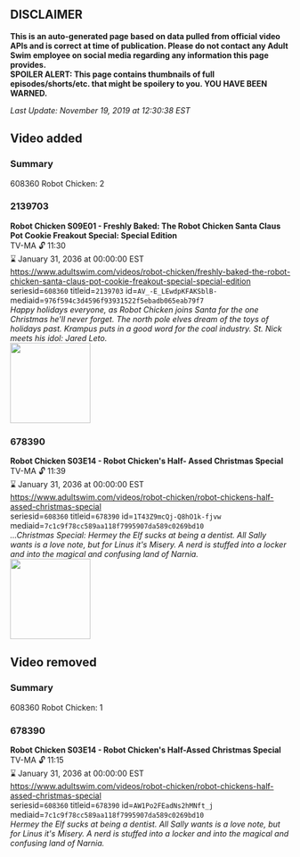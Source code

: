## DISCLAIMER
**This is an auto-generated page based on data pulled from official video APIs and is correct at time of publication. Please do not contact any Adult Swim employee on social media regarding any information this page provides.**  
**SPOILER ALERT: This page contains thumbnails of full episodes/shorts/etc. that might be spoilery to you. YOU HAVE BEEN WARNED.**  

_Last Update: November 19, 2019 at 12:30:38 EST_
## Video added
### Summary
608360 Robot Chicken: 2  
### 2139703
**Robot Chicken S09E01 - Freshly Baked: The Robot Chicken Santa Claus Pot Cookie Freakout Special: Special Edition**  
TV-MA 🔓 11:30  
⌛ January 31, 2036 at 00:00:00 EST  
https://www.adultswim.com/videos/robot-chicken/freshly-baked-the-robot-chicken-santa-claus-pot-cookie-freakout-special-special-edition  
seriesid=`608360` titleid=`2139703` id=`AV_-E_LEwdpKFAKSblB-` mediaid=`976f594c3d4596f93931522f5ebadb065eab79f7`  
_Happy holidays everyone, as Robot Chicken joins Santa for the one Christmas he'll never forget. The north pole elves dream of the toys of holidays past. Krampus puts in a good word for the coal industry. St. Nick meets his idol: Jared Leto._  
<a href="https://i.cdn.turner.com/adultswim/big/image-upload/thumbnails/thumb-2_image-15130127663713.jpg"><img src="https://i.cdn.turner.com/adultswim/big/image-upload/thumbnails/thumb-2_image-15130127663713.jpg" height="144px" /></a>
### 678390
**Robot Chicken S03E14 - Robot Chicken's Half- Assed Christmas Special**  
TV-MA 🔓 11:39  
⌛ January 31, 2036 at 00:00:00 EST  
https://www.adultswim.com/videos/robot-chicken/robot-chickens-half-assed-christmas-special  
seriesid=`608360` titleid=`678390` id=`1T43Z9mcQj-Q8hO1k-fjvw` mediaid=`7c1c9f78cc589aa118f7995907da589c0269bd10`  
_...Christmas Special: Hermey the Elf sucks at being a dentist. All Sally wants is a love note, but for Linus it's Misery. A nerd is stuffed into a locker and into the magical and confusing land of Narnia._  
<a href="https://i.cdn.turner.com/adultswim/big/video/episode-thumbs-16x9/rc_cc_050_pt2-75.jpg"><img src="https://i.cdn.turner.com/adultswim/big/video/episode-thumbs-16x9/rc_cc_050_pt2-75.jpg" height="144px" /></a>
## Video removed
### Summary
608360 Robot Chicken: 1  
### 678390
**Robot Chicken S03E14 - Robot Chicken's Half-Assed Christmas Special**  
TV-MA 🔓 11:15  
⌛ January 31, 2036 at 00:00:00 EST  
https://www.adultswim.com/videos/robot-chicken/robot-chickens-half-assed-christmas-special  
seriesid=`608360` titleid=`678390` id=`AW1Po2FEadNs2hMNft_j` mediaid=`7c1c9f78cc589aa118f7995907da589c0269bd10`  
_Hermey the Elf sucks at being a dentist. All Sally wants is a love note, but for Linus it's Misery. A nerd is stuffed into a locker and into the magical and confusing land of Narnia._  
